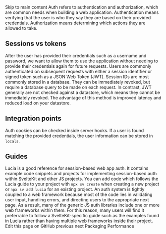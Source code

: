Skip to main content
Auth refers to authentication and authorization, which are common needs when building a web application. Authentication means verifying that the user is who they say they are based on their provided credentials. Authorization means determining which actions they are allowed to take.
## Sessions vs tokens
After the user has provided their credentials such as a username and password, we want to allow them to use the application without needing to provide their credentials again for future requests. Users are commonly authenticated on subsequent requests with either a session identifier or signed token such as a JSON Web Token (JWT).
Session IDs are most commonly stored in a database. They can be immediately revoked, but require a database query to be made on each request.
In contrast, JWT generally are not checked against a datastore, which means they cannot be immediately revoked. The advantage of this method is improved latency and reduced load on your datastore.
## Integration points
Auth cookies can be checked inside server hooks. If a user is found matching the provided credentials, the user information can be stored in `locals`.
## Guides
Lucia is a good reference for session-based web app auth. It contains example code snippets and projects for implementing session-based auth within SvelteKit and other JS projects. You can add code which follows the Lucia guide to your project with `npx sv create` when creating a new project or `npx sv add lucia` for an existing project.
An auth system is tightly coupled to a web framework because most of the code lies in validating user input, handling errors, and directing users to the appropriate next page. As a result, many of the generic JS auth libraries include one or more web frameworks within them. For this reason, many users will find it preferrable to follow a SvelteKit-specific guide such as the examples found in Lucia rather than having multiple web frameworks inside their project.
Edit this page on GitHub
previous next
Packaging Performance
